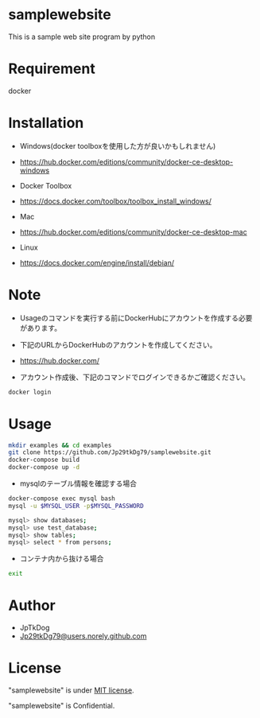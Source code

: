 # samplewebsite

This is a sample web site program by python

# Requirement

docker

# Installation

* Windows(docker toolboxを使用した方が良いかもしれません)
* https://hub.docker.com/editions/community/docker-ce-desktop-windows
* Docker Toolbox
* https://docs.docker.com/toolbox/toolbox_install_windows/

* Mac
* https://hub.docker.com/editions/community/docker-ce-desktop-mac

* Linux
* https://docs.docker.com/engine/install/debian/

# Note

* Usageのコマンドを実行する前にDockerHubにアカウントを作成する必要があります。
* 下記のURLからDockerHubのアカウントを作成してください。
* https://hub.docker.com/

* アカウント作成後、下記のコマンドでログインできるかご確認ください。
```bash
docker login
```

# Usage

```bash
mkdir examples && cd examples
git clone https://github.com/Jp29tkDg79/samplewebsite.git
docker-compose build
docker-compose up -d
```

* mysqlのテーブル情報を確認する場合

```bash
docker-compose exec mysql bash
mysql -u $MYSQL_USER -p$MYSQL_PASSWORD

mysql> show databases;
mysql> use test_database;
mysql> show tables;
mysql> select * from persons;
```

* コンテナ内から抜ける場合
```bash
exit
```

# Author

* JpTkDog
* Jp29tkDg79@users.norely.github.com

# License

"samplewebsite" is under [MIT license](https://en.wikipedia.org/wiki/MIT_License).

"samplewebsite" is Confidential.
